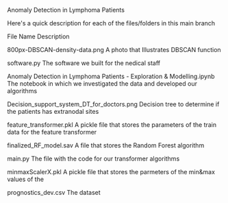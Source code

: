 Anomaly Detection in Lymphoma Patients

Here's a quick description for each of the files/folders in this main branch

File Name                                                                         Description

800px-DBSCAN-density-data.png                                                     A photo that Illustrates DBSCAN function

software.py                                                                       The software we built for the nedical staff

Anomaly Detection in Lymphoma Patients - Exploration & Modelling.ipynb            The notebook in which we investigated the data and developed our algorithms

Decision_support_system_DT_for_doctors.png                                        Decision tree to determine if the patients has extranodal sites

feature_transformer.pkl                                                           A pickle file that stores the parameters of the train data for the feature transformer

finalized_RF_model.sav                                                            A file that stores the Random Forest algorithm

main.py                                                                           The file with the code for our transformer algorithms

minmaxScalerX.pkl                                                                 A pickle file that stores the parmeters of the min&max values of the 

prognostics_dev.csv                                                               The dataset



